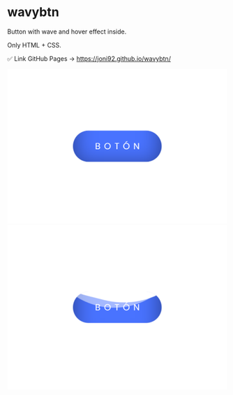 # wavybtn
Button with wave and hover effect inside.

Only HTML + CSS.

✅ Link GitHub Pages -> https://joni92.github.io/wavybtn/


![preview.png](https://github.com/Joni92/wavybtn/blob/main/preview/preview2.png)
![preview.png](https://github.com/Joni92/wavybtn/blob/main/preview/preview1.png)
